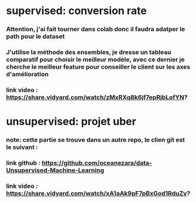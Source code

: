 
# supervised: conversion rate
### Attention, j'ai fait tourner dans colab donc il faudra adatper le path pour le dataset
### J'utilise la méthode des ensembles, je dresse un tableau comparatif pour choisir le meilleur modèle, avec ce dernier je cherche le meilleur feature pour conseiller le client sur les axes d'amélioration
### link video : https://share.vidyard.com/watch/zMxRXq8k6jf7epRjbLofYN?

# unsupervised: projet uber
### note: cette partie se trouve dans un autre repo, le clien git est le suivant : 
### link github : https://github.com/oceanezara/data-Unsupervised-Machine-Learning
### link video : https://share.vidyard.com/watch/xA1aAk9pF7pBxGod1RduZv?
